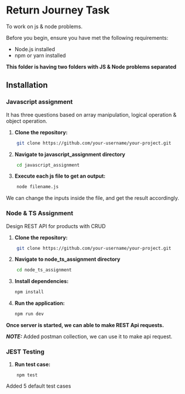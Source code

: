 # Return Journey Task

To work on js & node problems.

Before you begin, ensure you have met the following requirements:

- Node.js installed
- npm or yarn installed

**This folder is having two folders with JS & Node problems separated**

## Installation
### Javascript assignment
It has three questions based on array manipulation, logical operation & object operation.

1. **Clone the repository:**
```bash
    git clone https://github.com/your-username/your-project.git
```

2. **Navigate to javascript_assignment directory**
```bash
    cd javascript_assignment
```

3. **Execute each js file to get an output:**
```bash
    node filename.js
```

We can change the inputs inside the file, and get the result accordingly.

### Node & TS Assignment
Design REST API for products with CRUD

1. **Clone the repository:**
```bash
    git clone https://github.com/your-username/your-project.git
```

2. **Navigate to node_ts_assignment directory**
```bash
    cd node_ts_assignment
```

3. **Install dependencies:**
    ```bash
    npm install
    ```

4. **Run the application:**
    ```bash
    npm run dev

**Once server is started, we can able to make REST Api requests.**

**_NOTE:_** Added postman collection, we can use it to make api request.

### JEST Testing
1. **Run test case:**
```base
    npm test
```

Added 5 default test cases